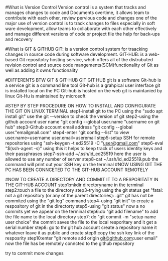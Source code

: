 #What is Version Control
Version control is a system that tracks and manages changes to code and Documents overtime, it allows team to contribute with each other, review pervious code and changes
one of the major use of version control is to track changes to files especially in soft ware development, allow teams to collaborate with each other effectively and manage different versions of code or project file the help for back-ups and recovery

#What is GIT & GITHUB
GIT: is a version control system for traacking changes in source code during software development.
GIT-HUB: is a web-based Git repositotry hosting service, whch offers all of the distrubuted revision control and source code mangements(SCM)functionality of Git as well as adding it owns functionality

#DIFFERENTS BTW GIT & GIT-HUB
GIT						GIT HUB
git is a software				Git-hub is a service
git is a command line tool 			Git-hub is a grahpical user interface
git is installed local on the PC		Git-hub is hosted on the web
git is maintanied by linux			Git-Hu is maintained by microsoft


#STEP BY STEP PROCEDURE ON HOW TO INSTALL AND CONFIGURATE THE GIT ON LINUX TERMINAL
step1-install git to the PC using the "sudo apt install git" use the git --version to check the version of git
step2-using the github account user name "git config --global user.name "username on git hub"
step3-Github account email address "git config --global user."emailgmail.com"
step4-enter "git config --list" to view user.name=username              user.email=useremail
step5-setup SSH for remote repositories using "ssh-keygen -t ed25519 -C "user@gmail.com"
step6-eval "$(ssh-agent -s)" using this it helps to keep track of users identity keys and their passphrases 
step7-ssh-add ~/.ssh/id_ed25519 here the user is allowed to use any number of server
step8-cat ~/.ssh/id_ed25519.pub the command will print out your SSH key on the terminal
#NOW USING GIT THE PC HAS BEEN CONNCETED TO THE GIT-HUB ACCOUNT REMOTELY


#NOW TO CREATE A DIRECTORY AND COMMIT IT TO A RESPORITATY IN THE GIT-HUB ACCOUNT
step1:mkdir directoryname in the terminal
step2:touch a file to the directory
step3-trying using the git status get "fatal: not a git repository (or any of the parent directories): .git"
git has not be commited using the "git log" command 
step4-using "git init" to create a respository of git in the directorty
step5-using "git status" now a no commits yet we appear on the terminal
step6:do "git add filename" to add the file name to the local directory 
step7: do "git commit -m "setup name user choice" the commit saves the file to the local resporitary and it get a serial number 
step8: go to thr git hub account create a repository name it whatever leave it as public and create
step9:copy the ssh key link of the resposrity 
step10:enter "git remote add origin git@github.com:user email" now the file has be remotely conncted to the github repository 

try to commit more changes
